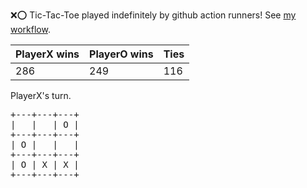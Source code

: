 :x::o: Tic-Tac-Toe played indefinitely by github action runners! See [my workflow](.github/workflows/play.yaml).

|PlayerX wins|PlayerO wins|Ties|
|-|-|-|
|286|249|116|

PlayerX's turn.

<pre>
+---+---+---+
|   |   | O |
+---+---+---+
| O |   |   |
+---+---+---+
| O | X | X |
+---+---+---+
</pre>